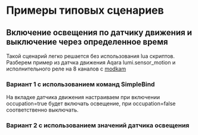 # Примеры типовых сценариев

## Включение освещения по датчику движения и выключение через определенное время
Такой сценарий легко решается без использования lua скриптов. Разберем пример из датчка движения Aqara lumi.sensor_motion и исполнительного реле на 8 каналов с [modkam](https://modkam.ru/?p=1638)


### Вариант 1 с использованием команд SimpleBind

На вкладке датчика движения настраиваем при включении occupation=true будет включать освещение, при occupation=false соответственно выключать.



### Вариант 2 с использованием значений датчика освещения 
